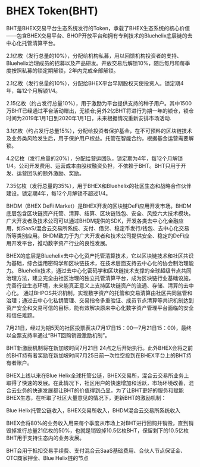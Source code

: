 # BHEX Token(BHT)

BHT是BHEX交易平台生态系统发行的Token，承载了BHEX生态系统的核心价值——包含BHEX交易平台、BHOP开放平台和拥有专利技术的Bluehelix底层链的去中心化托管清算平台。

2.1亿枚（发行总量的10%），分配给机构私募，用以回馈机构投资者的支持、Bluehelix治理成员的招募以及产品研发。开放交易后解锁10%，随后每月和每季度按照私募的锁定期解锁，2年内完成全部解锁。

2.1亿枚（发行总量的10%），分配给BHEX平台早期股权天使投资人。锁定期4年，每12个月解锁1/4。

2.15亿枚（约占发行总量10%），用于激励为平台提供支持的种子用户。其中1500万BHT已经通过平台活动赠出，无锁仓;另外2亿BHT将进行为期一年的锁仓，锁仓时间为2019年1月1日到2020年1月1日，未来根据情况重新安排市场活动.

3.1亿枚（约占发行总量15%），分配给投资者保护基金，在不可预料的区块链技术及业务类风险发生后，用于保护用户权益。托管在智能合约，根据基金运营需要解锁。

4.2亿枚（发行总量的20%），分配给营运团队，锁定期为4年，每12个月解锁1/4。公司开发费用、运营成本由股权融资负担，不依赖于BHT。BHT只用于开发、运营团队的额外激励、奖励。

7.35亿枚（发行总量的35%），用于BHEX和Bluehelix的社区生态和战略合作伙伴建设。锁定期4年，每12个月解锁不超过1/4。

BHDM（BHEX DeFi Market）是BHEX开发的区块链DeFi应用开发市场。BHDM底层包含区块链资产托管、清算、结算、区块链钱包、安全、风控六大技术模块。广大开发者及技术公司可以通过BHDM提供的SDK，开发各类去中心化金融应用，如SaaS/混合云交易所系统、支付、借贷、稳定币发行/钱包、去中心化交易所等类别应用。BHDM致力于为广大开发者和技术公司提供安全、稳定的DeFi应用开发平台，推动数字资产行业的良性发展。

BHEX的底层是Bluehelix去中心化资产托管清算技术，它以区块链技术和社区共识为基础，综合运用密码学和区块链技术，在技术层面支持去中心化的协会制治理能力。
Bluehelix技术，通过去中心化密码学和区块链技术支撑的全球超级节点共同治理方法，建立完全由社区治理的独立托管清算平台，成为区块链行业基础设施，完善行业生态环境，未来能真正意义上支持区块链资产的流通、存储、清算的去中心化。
通过BHPOS共识机制，实现数字资产的托管和交易清算由社区共同监管和治理；通过去中心化私钥管理、交易指令多重验证、成员节点清算等共识机制达到资产安全和交易可信的目标，能有效解决原来中心化数字资产管理平台面临的安全和信任难题。

7月21日，经过为期5天的社区投票表决(7月17日15：00—7月21日15：00)，最终以全票支持率通过“BHT回购销毁激励机制”。

BHT新激励机制将在新加坡时间7月21日 24点之后开始执行。此外BHEX会将之前的BHT持有者奖励在新加坡时间7月25日前一次性空投到在BHEX平台上的BHT持有者账户。

BHEX上线以来在Blue Helix全球托管公链，BHEX交易所，混合云交易所业务上取得了快速的发展。在此情况下，社区用户的快速增加和活跃，市场环境改善，混合云业务的快速发展都让BHT的价值得到凸显，为了让BHT更好的服务和赋能BHEX生态，在听取了社区大量意见的情况下，更新BHT的激励机制：


Blue Helix托管公链收入，BHEX交易所收入，BHDM混合云交易所系统收入


BHEX会将80%的业务收入用来每个季度从市场上对BHT进行回购并销毁，直到销毁掉发行总量21亿枚的50%，也就是销毁掉10.5亿枚BHT，保留剩下的10.5亿枚BHT用于支持生态内的业务发展。


BHT会用于抵扣交易手续费、支付混合云SaaS基础费用、合伙人节点保证金、OTC商家押金、Blue Helix链的节点
